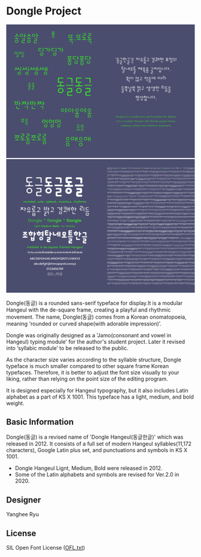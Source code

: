 # Dongle Project

![Dongle_Image1](Documentation/Dogle_Image1.jpg)
![Dongle_Image2](Documentation/Dogle_Image2.jpg)


Dongle(동글) is a rounded sans-serif typeface for display.It is a modular Hangeul with the de-square frame, creating a playful and rhythmic movement. The name, Dongle(동글) comes from a Korean onomatopoeia, meaning 'rounded or curved shape(with adorable impression)’. 

Dongle was originally designed as a 'Jamo(consonant and vowel in Hangeul) typing module' for the author's student project. Later it revised into ‘syllabic module’ to be released to the public.

As the character size varies according to the syllable structure, Dongle typeface is much smaller compared to other square frame Korean typefaces. Therefore, it is better to adjust the font size visually to your liking, rather than relying on the point size of the editing program.

It is designed especially for Hangeul typography, but it also includes Latin alphabet as a part of KS X 1001. This typeface has a light, medium, and bold weight.

## Basic Information
Dongle(동글) is a revised name of 'Dongle Hangeul(동글한글)' which was released in 2012.
It consists of a full set of modern Hangeul syllables(11,172 characters), Google Latin plus set, and punctuations and symbols in KS X 1001. 

- Dongle Hangeul Lignt, Medium, Bold were released in 2012.
- Some of the Latin alphabets and symbols are revised for Ver.2.0 in 2020.

## Designer
Yanghee Ryu

## License
SIL Open Font License ([OFL.txt](OFL.txt))
